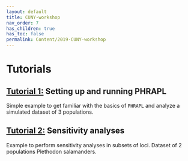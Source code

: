 ```yaml
---
layout: default
title: CUNY-workshop
nav_order: 7
has_children: true
has_toc: false
permalink: Content/2019-CUNY-workshop
---
```


# Tutorials


## **[Tutorial 1:](https://phrapl.github.io/Content/Tutorials/ModelSelection/6aa.PHRAPL.tutorial1.html)** Setting up and running PHRAPL 
Simple example to get familiar with the basics of `PHRAPL` and analyze a simulated dataset of 3 populations. <br/>


## **[Tutorial 2:](https://phrapl.github.io/Content/Tutorials/ModelSelection/6ab.PHRAPL.tutorial2.html)** Sensitivity analyses
Example to perform sensitivity analyses in subsets of loci. Dataset of 2 populations Plethodon salamanders. <br/>

